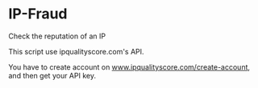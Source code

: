 # IP-Fraud
Check the reputation of an IP

This script use ipqualityscore.com's API.

You have to create account on www.ipqualityscore.com/create-account, and then get your API key.
